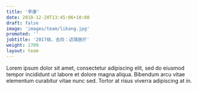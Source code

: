```yaml
---
title: '李康'
date: 2018-12-20T13:45:06+10:00
draft: false
image: 'images/team/likang.jpg'
promoted: ''
jobtitle: '2017级，去向：迈瑞医疗'
weight: 1709
layout: team
---
```


Lorem ipsum dolor sit amet, consectetur adipiscing elit, sed do eiusmod tempor incididunt ut labore et dolore magna aliqua. Bibendum arcu vitae elementum curabitur vitae nunc sed. Tortor at risus viverra adipiscing at in.
